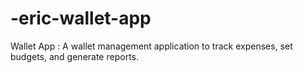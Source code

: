 # -eric-wallet-app
Wallet App : A wallet management application to track expenses, set budgets, and generate reports.
